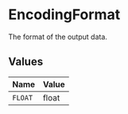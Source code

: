 # EncodingFormat

The format of the output data.



## Values

| Name    | Value   |
| ------- | ------- |
| `FLOAT` | float   |